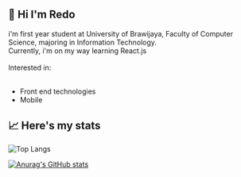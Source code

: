 <h2>👋 Hi I'm Redo </h2>
i'm first year student at University of Brawijaya, Faculty of Computer Science, majoring in Information Technology.
<br>
Currently, i'm on my way learning React.js
<br><br>
 Interested in: 
 <br><br>
<ul>
  <li>Front end technologies</li>
  <li> Mobile</li>
</ul>

<!-- Contact me via https://redomeire.github.io -->

<h2>📈 Here's my stats</h2>

![Top Langs](https://github-readme-stats.vercel.app/api/top-langs/?username=redomeire&theme=tokyonight&layout=compact)

[![Anurag's GitHub stats](https://github-readme-stats.vercel.app/api?username=redomeire&show_icons=true&theme=tokyonight)](https://github.com/anuraghazra/github-readme-stats)

<!---
bleedingcactus/bleedingcactus is a ✨ special ✨ repository because its `README.md` (this file) appears on your GitHub profile.
You can click the Preview link to take a look at your changes.
--->
